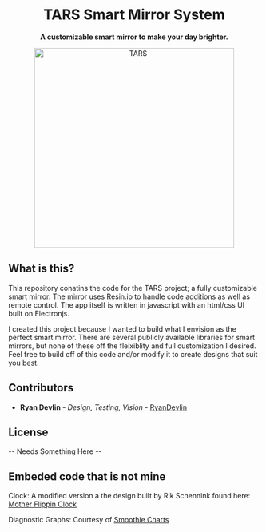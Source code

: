 
<h1 align="center">TARS Smart Mirror System</h1>
<p align="center">
  <b>A customizable smart mirror to make your day brighter.</b><br>
</p>

<p align="center">
    <img src="https://i.pinimg.com/originals/7e/11/0f/7e110f962fabee44b3fda7d13f70e678.jpg" alt="TARS" width="400"/>
</p>

## What is this?

This repository conatins the code for the TARS project; a fully customizable smart mirror. The mirror uses Resin.io to handle code additions as well as remote control. The app itself is written in javascript with an html/css UI built on Electronjs.

I created this project because I wanted to build what I envision as the perfect smart mirror. There are several publicly available libraries for smart mirrors, but none of these off the fleixiblity and full customization I desired. Feel free to build off of this code and/or modify it to create designs that suit you best.

## Contributors

* **Ryan Devlin** - *Design, Testing, Vision* - [RyanDevlin](https://github.com/RyanDevlin)

## License

-- Needs Something Here --

## Embeded code that is not mine

Clock: A modified version a the design built by Rik Schennink found here: [Mother Flippin Clock](https://codepen.io/rikschennink/pen/lyuaf)

Diagnostic Graphs: Courtesy of [Smoothie Charts](http://smoothiecharts.org/)
